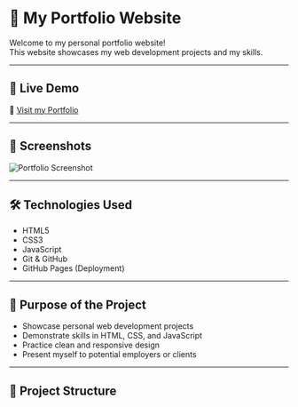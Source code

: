# 🚀 My Portfolio Website

Welcome to my personal portfolio website!  
This website showcases my web development projects and my skills.

---

## 🚀 Live Demo

🔗 [Visit my Portfolio](https://mah-bubur.github.io/portfolio-site/)

---

## 📸 Screenshots

![Portfolio Screenshot](https://via.placeholder.com/800x400?text=Portfolio+Site+Home)

---

## 🛠️ Technologies Used

- HTML5
- CSS3
- JavaScript
- Git & GitHub
- GitHub Pages (Deployment)

---

## 🎯 Purpose of the Project

- Showcase personal web development projects
- Demonstrate skills in HTML, CSS, and JavaScript
- Practice clean and responsive design
- Present myself to potential employers or clients

---

## 📁 Project Structure

